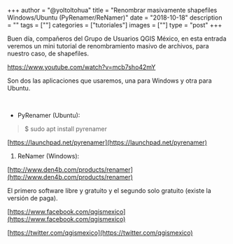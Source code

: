 +++
author = "@yoltoltohua"
title = "Renombrar masivamente shapefiles Windows/Ubuntu (PyRenamer/ReNamer)"
date = "2018-10-18"
description = ""
tags = [""]
categories = ["tutoriales"]
images  = [""]
type = "post"
+++

Buen día, compañeros del Grupo de Usuarios QGIS México, en esta entrada veremos un mini tutorial de renombramiento masivo de archivos, para nuestro caso, de shapefiles.

https://www.youtube.com/watch?v=mcb7sho42mY

Son dos las aplicaciones que usaremos, una para Windows y otra para Ubuntu.

 

- PyRenamer (Ubuntu):

> $ sudo apt install pyrenamer

[https://launchpad.net/pyrenamer](https://launchpad.net/pyrenamer)

1. ReNamer (Windows):

[http://www.den4b.com/products/renamer](http://www.den4b.com/products/renamer)

El primero software libre y gratuito y el segundo solo gratuito (existe la versión de paga).

[https://www.facebook.com/qgismexico](https://www.facebook.com/qgismexico)

[https://twitter.com/qgismexico](https://twitter.com/qgismexico)
